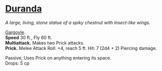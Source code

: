 # [Duranda](https://hollowknight.wiki/w/Duranda)

*A large, living, stone statue of a spiky chestnut with insect-like wings.*

[Gargoyle](https://5e.tools/bestiary.html#gargoyle_xmm).  
**Speed** 30 ft., Fly 60 ft.  
**Multiattack.** Makes two Prick attacks.  
**Prick.** Melee Attack Roll: +4, reach 5 ft. Hit: 7 (2d4 + 2) Piercing damage.  

Passive, Uses Prick on anything entering its space.  
Drops: 5 cp  
